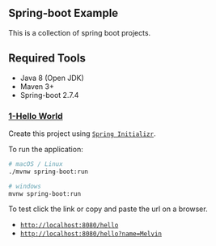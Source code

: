 ## Spring-boot Example

This is a collection of spring boot projects.

## Required Tools

- Java 8 (Open JDK)
- Maven 3+
- Spring-boot 2.7.4

### [1-Hello World](1-hello-world)

Create this project using [`Spring Initializr`](https://start.spring.io/).

To run the application: 

```sh
# macOS / Linux
./mvnw spring-boot:run

# windows
mvnw spring-boot:run
```

To test click the link or copy and paste the url on a browser. 

- [`http://localhost:8080/hello`](http://localhost:8080/hello)
- [`http://localhost:8080/hello?name=Melvin`](http://localhost:8080/hello?name=Melvin)
